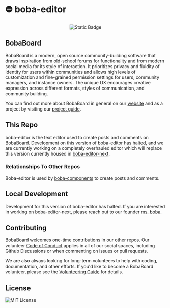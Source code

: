 # ⛔ boba-editor

<center>

![Static Badge](https://img.shields.io/badge/%E2%9B%94_status-deprecated-red?style=for-the-badge)

</center>

## BobaBoard

BobaBoard is a modern, open source community-building software that draws
inspiration from old-school forums for functionality and from modern social
media for its style of interaction. It prioritizes privacy and fluidity of
identity for users within communities and allows high levels of customization
and fine-grained permission settings for users, community managers, and instance
owners. The unique UX encourages creative expression across different formats,
styles of communication, and community building.

You can find out more about BobaBoard in general on our
[website](https://www.bobaboard.com) and as a project by visiting our
[project guide](https://docs.bobaboard.com/docs/project/intro).

## This Repo

boba-editor is the text editor used to create posts and comments on BobaBoard.
Development on this version of boba-editor has halted, and we are currently
working on a completely overhauled editor which will replace this version
currently housed in
[boba-editor-next](https://github.com/essential-randomness/boba-editor-next).

### Relationships To Other Repos

Boba-editor is used by
[boba-components](https://github.com/enigmalea/boba-components) to create posts
and comments.

## Local Development

Development for this version of boba-editor has halted. If you are interested in
working on boba-editor-next, please reach out to our founder
[ms. boba](https://www.essentialrandomness.com/).

## Contributing

BobaBoard welcomes one-time contributions in our other repos. Our volunteer
[Code of Conduct](https://docs.bobaboard.com/docs/volunteering/experience/code-of-conduct)
applies in all of our social spaces, including Github Discussions or when
commenting on issues or pull requests.

We are also always looking for long-term volunteers to help with coding,
documentation, and other efforts. If you'd like to become a BobaBoard volunteer,
please see the
[Volunteering Guide](https://docs.bobaboard.com/docs/volunteering) for details.

## License

![MIT License](https://img.shields.io/github/license/BobaBoard/boba-editor?style=for-the-badge&color=A41931)
